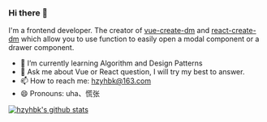 ### Hi there 👋
I'm a frontend developer. The creator of [vue-create-dm](https://github.com/hzyhbk/vue-create-dm) and [react-create-dm](https://github.com/hzyhbk/react-create-dm) which allow you to use function to easily open a modal component or a drawer component.

- 🌱 I’m currently learning Algorithm and Design Patterns
- 💬 Ask me about Vue or React question, I will try my best to answer.
- 📫 How to reach me: hzyhbk@163.com
- 😄 Pronouns: uha、慌张



[![hzyhbk's github stats](https://github-readme-stats.vercel.app/api?username=hzyhbk&show_icons=true)](https://github.com/hzyhbk)

<!--
**hzyhbk/hzyhbk** is a ✨ _special_ ✨ repository because its `README.md` (this file) appears on your GitHub profile.

Here are some ideas to get you started:


-->


<!--
**hzyhbk/hzyhbk** is a ✨ _special_ ✨ repository because its `README.md` (this file) appears on your GitHub profile.

Here are some ideas to get you started:

- 🔭 I’m currently working on ...
- 🌱 I’m currently learning ...
- 👯 I’m looking to collaborate on ...
- 🤔 I’m looking for help with ...
- 💬 Ask me about ...
- 📫 How to reach me: ...
- 😄 Pronouns: ...
- ⚡ Fun fact: ...
-->
